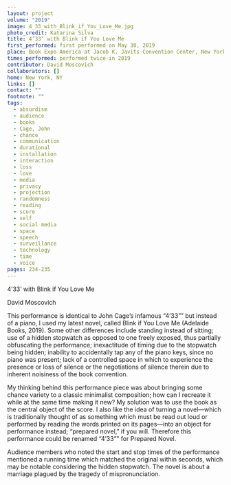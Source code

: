 ```yaml
---
layout: project
volume: "2019"
image: 4_33_with_Blink_if_You_Love_Me.jpg
photo_credit: Katarina Silva
title: 4’33’ with Blink if You Love Me
first_performed: first performed on May 30, 2019
place: Book Expo America at Jacob K. Javits Convention Center, New York, NY
times_performed: performed twice in 2019
contributor: David Moscovich
collaborators: []
home: New York, NY
links: []
contact: ""
footnote: ""
tags:
  - absurdism
  - audience
  - books
  - Cage, John
  - chance
  - communication
  - durational
  - installation
  - interaction
  - loss
  - love
  - media
  - privacy
  - projection
  - randomness
  - reading
  - score
  - self
  - social media
  - space
  - speech
  - surveillance
  - technology
  - time
  - voice
pages: 234-235
---
```


4’33’ with Blink if You Love Me

David Moscovich

This performance is identical to John Cage’s infamous “4’33”” but instead of a piano, I used my latest novel, called Blink if You Love Me (Adelaide Books, 2019). Some other differences include standing instead of sitting; use of a hidden stopwatch as opposed to one freely exposed, thus partially obfuscating the performance; inexactitude of timing due to the stopwatch being hidden; inability to accidentally tap any of the piano keys, since no piano was present; lack of a controlled space in which to experience the presence or loss of silence or the negotiations of silence therein due to inherent noisiness of the book convention.

My thinking behind this performance piece was about bringing some chance variety to a classic minimalist composition; how can I recreate it while at the same time making it new? My solution was to use the book as the central object of the score. I also like the idea of turning a novel—which is traditionally thought of as something which must be read out loud or performed by reading the words printed on its pages—into an object for performance instead; “prepared novel,” if you will. Therefore this performance could be renamed “4’33”” for Prepared Novel.

Audience members who noted the start and stop times of the performance mentioned a running time which matched the original within seconds, which may be notable considering the hidden stopwatch. The novel is about a marriage plagued by the tragedy of mispronunciation.
